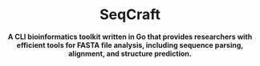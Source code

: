 <div align="center">
  <h1>SeqCraft</h1>
  <p align="center"><strong>A CLI bioinformatics toolkit written in Go that provides researchers with efficient tools for FASTA file analysis, including sequence parsing, alignment, and structure prediction.</strong></p>
</div>
